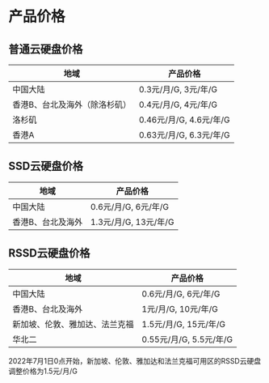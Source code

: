 # 产品价格


## 普通云硬盘价格

| 地域              | 产品价格                |
| --------------- | ------------------- |
| 中国大陆            | 0.3元/月/G, 3元/年/G    |
| 香港B、台北及海外（除洛杉矶） | 0.4元/月/G, 4元/年/G    |
| 洛杉矶             | 0.46元/月/G, 4.6元/年/G |
| 香港A             | 0.63元/月/G, 6.3元/年/G |

## SSD云硬盘价格

| 地域       | 产品价格                              |
| -------- | --------------------------------- |
| 中国大陆     | 0.6元/月/G, 6元/年/G   |
| 香港B、台北及海外 | 1.3元/月/G, 13元/年/G  |


## RSSD云硬盘价格

| 地域   | 产品价格             |
| ---- | ---------------- |
| 中国大陆 | 0.6元/月/G, 6元/年/G |
| 香港B、台北及海外 | 1元/月/G, 10元/年/G  |
| 新加坡、伦敦、雅加达、法兰克福 | 1.5元/月/G, 15元/年/G  |
| 华北二 | 0.55元/月/G, 5.5元/年/G |

2022年7月1日0点开始，新加坡、伦敦、雅加达和法兰克福可用区的RSSD云硬盘调整价格为1.5元/月/G

